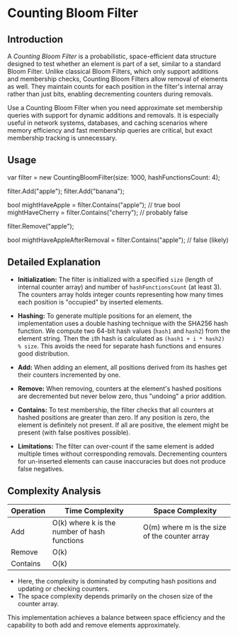 # Counting Bloom Filter

## Introduction

A *Counting Bloom Filter* is a probabilistic, space-efficient data structure designed to test whether an element is part of a set, similar to a standard Bloom Filter. Unlike classical Bloom Filters, which only support additions and membership checks, Counting Bloom Filters allow removal of elements as well. They maintain counts for each position in the filter's internal array rather than just bits, enabling decrementing counters during removals.

Use a Counting Bloom Filter when you need approximate set membership queries with support for dynamic additions and removals. It is especially useful in network systems, databases, and caching scenarios where memory efficiency and fast membership queries are critical, but exact membership tracking is unnecessary.


## Usage

var filter = new CountingBloomFilter(size: 1000, hashFunctionsCount: 4);

filter.Add("apple");
filter.Add("banana");

bool mightHaveApple = filter.Contains("apple");  // true
bool mightHaveCherry = filter.Contains("cherry");  // probably false

filter.Remove("apple");

bool mightHaveAppleAfterRemoval = filter.Contains("apple");  // false (likely)


## Detailed Explanation

- **Initialization:** The filter is initialized with a specified `size` (length of internal counter array) and number of `hashFunctionsCount` (at least 3). The counters array holds integer counts representing how many times each position is "occupied" by inserted elements.

- **Hashing:** To generate multiple positions for an element, the implementation uses a double hashing technique with the SHA256 hash function. We compute two 64-bit hash values (`hash1` and `hash2`) from the element string. Then the `i`th hash is calculated as `(hash1 + i * hash2) % size`. This avoids the need for separate hash functions and ensures good distribution.

- **Add:** When adding an element, all positions derived from its hashes get their counters incremented by one.

- **Remove:** When removing, counters at the element's hashed positions are decremented but never below zero, thus "undoing" a prior addition.

- **Contains:** To test membership, the filter checks that all counters at hashed positions are greater than zero. If any position is zero, the element is definitely not present. If all are positive, the element might be present (with false positives possible).

- **Limitations:** The filter can over-count if the same element is added multiple times without corresponding removals. Decrementing counters for un-inserted elements can cause inaccuracies but does not produce false negatives.


## Complexity Analysis

| Operation | Time Complexity | Space Complexity |
|-----------|-----------------|------------------|
| Add       | O(k) where k is the number of hash functions | O(m) where m is the size of the counter array |
| Remove    | O(k)            |                   |
| Contains  | O(k)            |                   |

- Here, the complexity is dominated by computing hash positions and updating or checking counters.
- The space complexity depends primarily on the chosen size of the counter array.

This implementation achieves a balance between space efficiency and the capability to both add and remove elements approximately.
